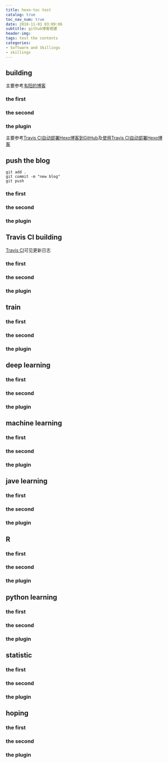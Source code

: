 ```yaml
---
title: hexo-toc test
catalog: true
toc_nav_num: true
date: 2018-11-01 03:09:06
subtitle: github博客搭建
header-img: 
tags: test the contents
categories:
- Software and Skillings
- skillings
---
```

##  building
  主要参考[韦阳的博客](https://zhuanlan.zhihu.com/p/35668237)
### the first

### the second

### the plugin
  主要参考[Travis CI自动部署Hexo博客到GitHub](https://blog.qizhenjun.com/75a7da42/)及[使用Travis CI自动部署Hexo博客](https://www.itfanr.cc/2017/08/09/using-travis-ci-automatic-deploy-hexo-blogs/)
##  push the blog
``` 
git add .
git commit -m "new blog"
git push 
```
### the first

### the second

### the plugin
##  Travis CI building
  [Travis CI](https://travis-ci.org/)可见更新日志
### the first

### the second

### the plugin

##  train
### the first

### the second

### the plugin
## deep learning
### the first

### the second

### the plugin
## machine learning
### the first

### the second

### the plugin
## jave learning
### the first

### the second

### the plugin
## R
### the first

### the second

### the plugin

## python learning
### the first

### the second

### the plugin
## statistic
### the first

### the second

### the plugin
## hoping
### the first

### the second

### the plugin